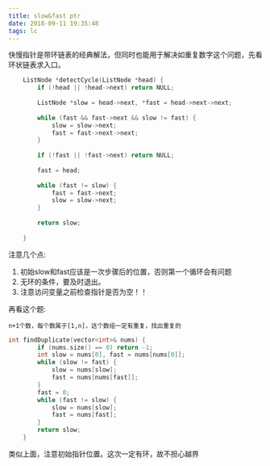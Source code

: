 ```yaml
---
title: slow&fast ptr
date: 2018-09-11 19:35:48
tags: lc
---
```


快慢指针是带环链表的经典解法，但同时也能用于解决如重复数字这个问题，先看环状链表求入口。
```C++
    ListNode *detectCycle(ListNode *head) {
        if (!head || !head->next) return NULL;
        
        ListNode *slow = head->next, *fast = head->next->next;
        
        while (fast && fast->next && slow != fast) {
            slow = slow->next;
            fast = fast->next->next;
        }
        
        if (!fast || !fast->next) return NULL;
        
        fast = head;
        
        while (fast != slow) {
            fast = fast->next;
            slow = slow->next;
        }
        
        return slow;
        
    }
```

注意几个点:
1. 初始slow和fast应该是一次步骤后的位置，否则第一个循环会有问题
2. 无环的条件，要及时退出。
3. 注意访问变量之前检查指针是否为空！！


再看这个题:
```
n+1个数，每个数属于[1,n]，这个数组一定有重复，找出重复的
```

```C++
int findDuplicate(vector<int>& nums) {
        if (nums.size() == 0) return -1;
        int slow = nums[0], fast = nums[nums[0]];
        while (slow != fast) {
            slow = nums[slow];
            fast = nums[nums[fast]];
        }
        fast = 0;
        while (fast != slow) {
            slow = nums[slow];
            fast = nums[fast];
        }
        return slow;
    }
```
类似上面，注意初始指针位置。这次一定有环，故不担心越界



